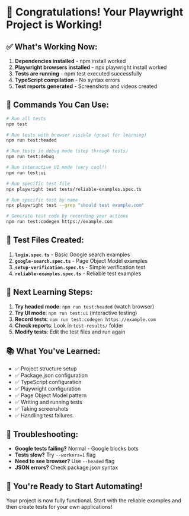 # 🎉 Congratulations! Your Playwright Project is Working!

## ✅ What's Working Now:

1. **Dependencies installed** - npm install worked
2. **Playwright browsers installed** - npx playwright install worked  
3. **Tests are running** - npm test executed successfully
4. **TypeScript compilation** - No syntax errors
5. **Test reports generated** - Screenshots and videos created

## 🚀 Commands You Can Use:

```bash
# Run all tests
npm test

# Run tests with browser visible (great for learning)
npm run test:headed

# Run tests in debug mode (step through tests)
npm run test:debug

# Run interactive UI mode (very cool!)
npm run test:ui

# Run specific test file
npx playwright test tests/reliable-examples.spec.ts

# Run specific test by name
npx playwright test --grep "should test example.com"

# Generate test code by recording your actions
npm run test:codegen https://example.com
```

## 📁 Test Files Created:

1. **`login.spec.ts`** - Basic Google search examples
2. **`google-search.spec.ts`** - Page Object Model examples  
3. **`setup-verification.spec.ts`** - Simple verification test
4. **`reliable-examples.spec.ts`** - Reliable test examples

## 🎯 Next Learning Steps:

1. **Try headed mode**: `npm run test:headed` (watch browser)
2. **Try UI mode**: `npm run test:ui` (interactive testing)
3. **Record tests**: `npm run test:codegen https://example.com`
4. **Check reports**: Look in `test-results/` folder
5. **Modify tests**: Edit the test files and run again

## 📚 What You've Learned:

- ✅ Project structure setup
- ✅ Package.json configuration  
- ✅ TypeScript configuration
- ✅ Playwright configuration
- ✅ Page Object Model pattern
- ✅ Writing and running tests
- ✅ Taking screenshots
- ✅ Handling test failures

## 🔧 Troubleshooting:

- **Google tests failing?** Normal - Google blocks bots
- **Tests slow?** Try `--workers=1` flag
- **Need to see browser?** Use `--headed` flag
- **JSON errors?** Check package.json syntax

## 🎉 You're Ready to Start Automating!

Your project is now fully functional. Start with the reliable examples and then create tests for your own applications!
